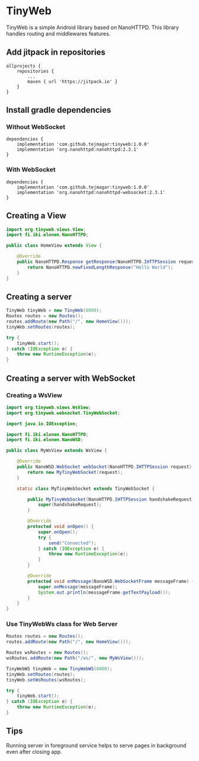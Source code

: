 # TinyWeb
TinyWeb is a simple Android library based on NanoHTTPD. This library handles routing and middlewares
features.


## Add jitpack in repositories

```
allprojects {
	repositories {
		...
		maven { url 'https://jitpack.io' }
	}
}

```

## Install gradle dependencies

### Without WebSocket
```
dependencies {
    implementation 'com.github.tejmagar:tinyweb:1.0.0'
    implementation 'org.nanohttpd:nanohttpd:2.3.1'
}
```

### With WebSocket

```
dependencies {
    implementation 'com.github.tejmagar:tinyweb:1.0.0'
    implementation 'org.nanohttpd:nanohttpd-websocket:2.3.1'
}
```

## Creating a View

```java
import org.tinyweb.views.View;
import fi.iki.elonen.NanoHTTPD;

public class HomeView extends View {

    @Override
    public NanoHTTPD.Response getResponse(NanoHTTPD.IHTTPSession request) {
        return NanoHTTPD.newFixedLengthResponse("Hello World");
    }
}
```

## Creating a server
```java        
TinyWeb tinyWeb = new TinyWeb(8000);
Routes routes = new Routes();
routes.addRoute(new Path("/", new HomeView()));
tinyWeb.setRoutes(routes);

try {
    tinyWeb.start();
} catch (IOException e) {
    throw new RuntimeException(e);
}
```

## Creating a server with WebSocket 

### Creating a WsView

```java
import org.tinyweb.views.WsView;
import org.tinyweb.websocket.TinyWebSocket;

import java.io.IOException;

import fi.iki.elonen.NanoHTTPD;
import fi.iki.elonen.NanoWSD;

public class MyWsView extends WsView {

    @Override
    public NanoWSD.WebSocket webSocket(NanoHTTPD.IHTTPSession request) {
        return new MyTinyWebSocket(request);
    }

    static class MyTinyWebSocket extends TinyWebSocket {

        public MyTinyWebSocket(NanoHTTPD.IHTTPSession handshakeRequest) {
            super(handshakeRequest);
        }

        @Override
        protected void onOpen() {
            super.onOpen();
            try {
                send("Connected");
            } catch (IOException e) {
                throw new RuntimeException(e);
            }
        }

        @Override
        protected void onMessage(NanoWSD.WebSocketFrame messageFrame) {
            super.onMessage(messageFrame);
            System.out.println(messageFrame.getTextPayload());
        }
    }
}

```

### Use TinyWebWs class for Web Server
```java
Routes routes = new Routes();
routes.addRoute(new Path("/", new HomeView()));

Routes wsRoutes = new Routes();
wsRoutes.addRoute(new Path("/ws/", new MyWsView()));

TinyWebWS tinyWeb = new TinyWebWS(8000);
tinyWeb.setRoutes(routes);
tinyWeb.setWsRoutes(wsRoutes);

try {
    tinyWeb.start();
} catch (IOException e) {
    throw new RuntimeException(e);
}
```

## Tips
Running server in foreground service helps to serve pages in background even after closing app.
